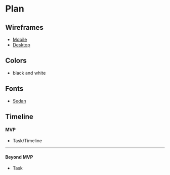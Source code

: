 # Plan

## Wireframes
* [Mobile](https://wireframe.cc/nRna2r)
* [Desktop](https://wireframe.cc/zvW67c)

## Colors
* black and white

## Fonts
* [Sedan](https://fonts.google.com/specimen/Sedan)

## Timeline

#### MVP

* Task/Timeline

---

#### Beyond MVP

* Task
